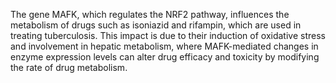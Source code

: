 The gene MAFK, which regulates the NRF2 pathway, influences the metabolism of drugs such as isoniazid and rifampin, which are used in treating tuberculosis. This impact is due to their induction of oxidative stress and involvement in hepatic metabolism, where MAFK-mediated changes in enzyme expression levels can alter drug efficacy and toxicity by modifying the rate of drug metabolism.